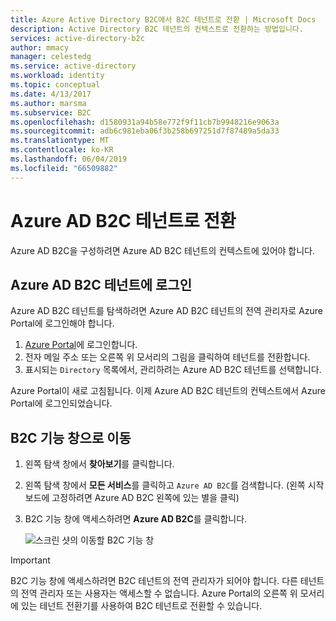 ```yaml
---
title: Azure Active Directory B2C에서 B2C 테넌트로 전환 | Microsoft Docs
description: Active Directory B2C 테넌트의 컨텍스트로 전환하는 방법입니다.
services: active-directory-b2c
author: mmacy
manager: celestedg
ms.service: active-directory
ms.workload: identity
ms.topic: conceptual
ms.date: 4/13/2017
ms.author: marsma
ms.subservice: B2C
ms.openlocfilehash: d1580931a94b58e772f9f11cb7b9948216e9063a
ms.sourcegitcommit: adb6c981eba06f3b258b697251d7f87489a5da33
ms.translationtype: MT
ms.contentlocale: ko-KR
ms.lasthandoff: 06/04/2019
ms.locfileid: "66509882"
---
```

# <a name="switching-to-your-azure-ad-b2c-tenant"></a>Azure AD B2C 테넌트로 전환

Azure AD B2C을 구성하려면 Azure AD B2C 테넌트의 컨텍스트에 있어야 합니다.

## <a name="log-into-azure-ad-b2c-tenant"></a>Azure AD B2C 테넌트에 로그인

Azure AD B2C 테넌트를 탐색하려면 Azure AD B2C 테넌트의 전역 관리자로 Azure Portal에 로그인해야 합니다.

1. [Azure Portal](https://portal.azure.com)에 로그인합니다.
1. 전자 메일 주소 또는 오른쪽 위 모서리의 그림을 클릭하여 테넌트를 전환합니다.
1. 표시되는 `Directory` 목록에서, 관리하려는 Azure AD B2C 테넌트를 선택합니다.

Azure Portal이 새로 고침됩니다.  이제 Azure AD B2C 테넌트의 컨텍스트에서 Azure Portal에 로그인되었습니다.

## <a name="navigate-to-the-b2c-features-pane"></a>B2C 기능 창으로 이동

1. 왼쪽 탐색 창에서 **찾아보기**를 클릭합니다.
1. 왼쪽 탐색 창에서 **모든 서비스**를 클릭하고 `Azure AD B2C`를 검색합니다.  (왼쪽 시작 보드에 고정하려면 Azure AD B2C 왼쪽에 있는 별을 클릭)
1. B2C 기능 창에 액세스하려면 **Azure AD B2C**를 클릭합니다.
   
    ![스크린 샷의 이동할 B2C 기능 창](./media/active-directory-b2c-get-started/b2c-browse.png)

> [!IMPORTANT]
> B2C 기능 창에 액세스하려면 B2C 테넌트의 전역 관리자가 되어야 합니다. 다른 테넌트의 전역 관리자 또는 사용자는 액세스할 수 없습니다.  Azure Portal의 오른쪽 위 모서리에 있는 테넌트 전환기를 사용하여 B2C 테넌트로 전환할 수 있습니다.
